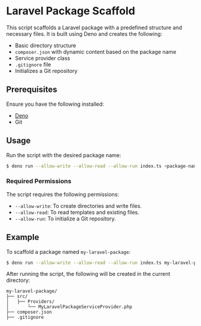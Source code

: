# Laravel Package Scaffold

This script scaffolds a Laravel package with a predefined structure and necessary files. It is built using Deno and creates the following:

- Basic directory structure
- `composer.json` with dynamic content based on the package name
- Service provider class
- `.gitignore` file
- Initializes a Git repository

## Prerequisites

Ensure you have the following installed:

- [Deno](https://deno.land/)
- Git

## Usage

Run the script with the desired package name:

```bash
$ deno run --allow-write --allow-read --allow-run index.ts <package-name>
```

### Required Permissions

The script requires the following permissions:

- `--allow-write`: To create directories and write files.
- `--allow-read`: To read templates and existing files.
- `--allow-run`: To initialize a Git repository.

## Example

To scaffold a package named `my-laravel-package`:

```bash
$ deno run --allow-write --allow-read --allow-run index.ts my-laravel-package
```

After running the script, the following will be created in the current directory:

```
my-laravel-package/
├── src/
│   ├── Providers/
│       └── MyLaravelPackageServiceProvider.php
├── composer.json
├── .gitignore
```
